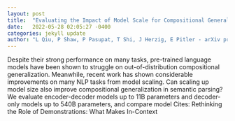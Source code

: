 ```yaml
---
layout: post
title:  "Evaluating the Impact of Model Scale for Compositional Generalization in Semantic Parsing"
date:   2022-05-28 02:05:27 -0400
categories: jekyll update
author: "L Qiu, P Shaw, P Pasupat, T Shi, J Herzig, E Pitler - arXiv preprint arXiv , 2022"
---
```

Despite their strong performance on many tasks, pre-trained language models have been shown to struggle on out-of-distribution compositional generalization. Meanwhile, recent work has shown considerable improvements on many NLP tasks from model scaling. Can scaling up model size also improve compositional generalization in semantic parsing? We evaluate encoder-decoder models up to 11B parameters and decoder-only models up to 540B parameters, and compare model  Cites: Rethinking the Role of Demonstrations: What Makes In-Context 